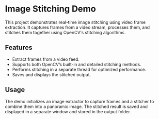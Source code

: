# Image Stitching Demo

This project demonstrates real-time image stitching using video frame extraction. It captures frames from a video stream,
processes them, and stitches them together using OpenCV's stitching algorithms.

## Features
- Extract frames from a video feed.
- Supports both OpenCV’s built-in and detailed stitching methods.
- Performs stitching in a separate thread for optimized performance.
- Saves and displays the stitched output.

## Usage
The demo initializes an image extractor to capture frames and a stitcher to combine them into a panoramic image.
The stitched result is saved and displayed in a separate window and stored in the output folder.
